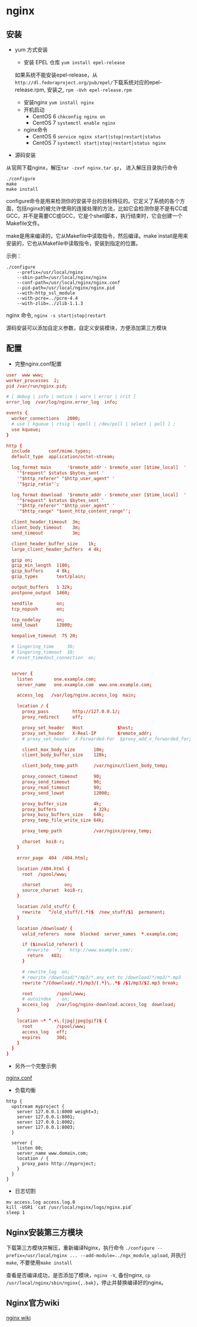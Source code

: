 # nginx

## 安装

- yum 方式安装
	- 安装 EPEL 仓库 `yum install epel-release`

    如果系统不能安装epel-release，从`http://dl.fedoraproject.org/pub/epel/`下载系统对应的epel-release.rpm, 安装之, `rpm -Uvh epel-release.rpm`

	- 安装nginx `yum install nginx`
	- 开机启动
		- CentOS 6 `chkconfig nginx on`
		- CentOS 7 `systemctl enable nginx`
	- nginx命令
		- CentOS 6 `service nginx start|stop|restart|status`
		- CentOS 7 `systemctl start|stop|restart|status nginx`

- 源码安装

从官网下载nginx，解压`tar -zxvf nginx.tar.gz`， 进入解压目录执行命令
```shell
./configure
make
make install
```
configure命令是用来检测你的安装平台的目标特征的。它定义了系统的各个方面，包括nginx的被允许使用的连接处理的方法，比如它会检测你是不是有CC或GCC，并不是需要CC或GCC，它是个shell脚本，执行结束时，它会创建一个Makefile文件。

make是用来编译的，它从Makefile中读取指令，然后编译。make install是用来安装的，它也从Makefile中读取指令，安装到指定的位置。

示例：

```shell
./configure
    --prefix=/usr/local/nginx
    --sbin-path=/usr/local/nginx/nginx
    --conf-path=/usr/local/nginx/nginx.conf
    --pid-path=/usr/local/nginx/nginx.pid
    --with-http_ssl_module
    --with-pcre=../pcre-4.4
    --with-zlib=../zlib-1.1.3
```

nginx 命令, `nginx -s start|stop|restart`

源码安装可以添加自定义参数，自定义安装模块，方便添加第三方模块

## 配置

- 完整nginx.conf配置

```conf
user  www www;
worker_processes  2;
pid /var/run/nginx.pid;

# [ debug | info | notice | warn | error | crit ]
error_log  /var/log/nginx.error_log  info;

events {
  worker_connections   2000;
  # use [ kqueue | rtsig | epoll | /dev/poll | select | poll ] ;
  use kqueue;
}

http {
  include       conf/mime.types;
  default_type  application/octet-stream;

  log_format main      '$remote_addr - $remote_user [$time_local]  '
    '"$request" $status $bytes_sent '
    '"$http_referer" "$http_user_agent" '
    '"$gzip_ratio"';

  log_format download  '$remote_addr - $remote_user [$time_local]  '
    '"$request" $status $bytes_sent '
    '"$http_referer" "$http_user_agent" '
    '"$http_range" "$sent_http_content_range"';

  client_header_timeout  3m;
  client_body_timeout    3m;
  send_timeout           3m;

  client_header_buffer_size    1k;
  large_client_header_buffers  4 4k;

  gzip on;
  gzip_min_length  1100;
  gzip_buffers     4 8k;
  gzip_types       text/plain;

  output_buffers   1 32k;
  postpone_output  1460;

  sendfile         on;
  tcp_nopush       on;

  tcp_nodelay      on;
  send_lowat       12000;

  keepalive_timeout  75 20;

  # lingering_time     30;
  # lingering_timeout  10;
  # reset_timedout_connection  on;


  server {
    listen        one.example.com;
    server_name   one.example.com  www.one.example.com;

    access_log   /var/log/nginx.access_log  main;

    location / {
      proxy_pass         http://127.0.0.1/;
      proxy_redirect     off;

      proxy_set_header   Host             $host;
      proxy_set_header   X-Real-IP        $remote_addr;
      # proxy_set_header  X-Forwarded-For  $proxy_add_x_forwarded_for;

      client_max_body_size       10m;
      client_body_buffer_size    128k;

      client_body_temp_path      /var/nginx/client_body_temp;

      proxy_connect_timeout      90;
      proxy_send_timeout         90;
      proxy_read_timeout         90;
      proxy_send_lowat           12000;

      proxy_buffer_size          4k;
      proxy_buffers              4 32k;
      proxy_busy_buffers_size    64k;
      proxy_temp_file_write_size 64k;

      proxy_temp_path            /var/nginx/proxy_temp;

      charset  koi8-r;
    }

    error_page  404  /404.html;

    location /404.html {
      root  /spool/www;

      charset         on;
      source_charset  koi8-r;
    }

    location /old_stuff/ {
      rewrite   ^/old_stuff/(.*)$  /new_stuff/$1  permanent;
    }

    location /download/ {
      valid_referers  none  blocked  server_names  *.example.com;

      if ($invalid_referer) {
        #rewrite   ^/   http://www.example.com/;
        return   403;
      }

      # rewrite_log  on;
      # rewrite /download/*/mp3/*.any_ext to /download/*/mp3/*.mp3
      rewrite ^/(download/.*)/mp3/(.*)\..*$ /$1/mp3/$2.mp3 break;

      root         /spool/www;
      # autoindex    on;
      access_log   /var/log/nginx-download.access_log  download;
    }

    location ~* ^.+\.(jpg|jpeg|gif)$ {
      root         /spool/www;
      access_log   off;
      expires      30d;
    }
  }
}
```

- 另外一个完整示例

[nginx.conf](https://www.nginx.com/resources/wiki/start/topics/examples/full/)

- 负载均衡

```shell
http {
  upstream myproject {
    server 127.0.0.1:8000 weight=3;
    server 127.0.0.1:8001;
    server 127.0.0.1:8002;
    server 127.0.0.1:8003;
  }

  server {
    listen 80;
    server_name www.domain.com;
    location / {
      proxy_pass http://myproject;
    }
  }
}
```

- 日志切割

```shell
mv access.log access.log.0
kill -USR1 `cat /usr/local/nginx/logs/nginx.pid`
sleep 1
```

## Nginx安装第三方模块

下载第三方模块并解压，重新编译Nginx，执行命令 `./configure --prefix=/usr/local/nginx ... --add-module=../ngx_module_upload`, 并执行`make`, 不要使用`make install`

查看是否编译成功，是否添加了模块，`nginx -V`, 备份nginx, `cp /usr/local/nginx/sbin/nginx{,.bak}`，停止并替换编译好的nginx。

## Nginx官方wiki

[nginx wiki](https://www.nginx.com/resources/wiki/start/)